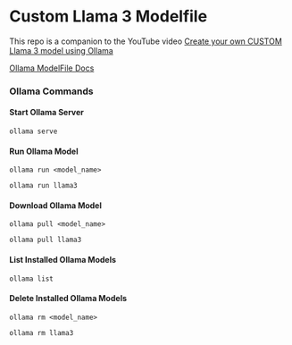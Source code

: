 # Custom Llama 3 Modelfile

This repo is a companion to the YouTube video <a href="https://youtu.be/k39a--Tu4h0">Create your own CUSTOM Llama 3 model using Ollama</a>

[Ollama ModelFile Docs](https://github.com/ollama/ollama/blob/main/docs/modelfile.md)  

### Ollama Commands

#### Start Ollama Server
```
ollama serve
```

#### Run Ollama Model
```
ollama run <model_name>
```

```
ollama run llama3
```

#### Download Ollama Model
```
ollama pull <model_name>
```

```
ollama pull llama3
```

#### List Installed Ollama Models
```
ollama list
```

#### Delete Installed Ollama Models
```
ollama rm <model_name>
```

```
ollama rm llama3
```


